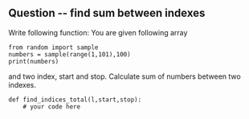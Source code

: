 ## Question -- find sum between indexes

Write following function:
You are given following array

    from random import sample 
    numbers = sample(range(1,101),100)
    print(numbers)

and two index, start and stop. Calculate sum of numbers between two indexes.


    def find_indices_total(l,start,stop):
        # your code here

